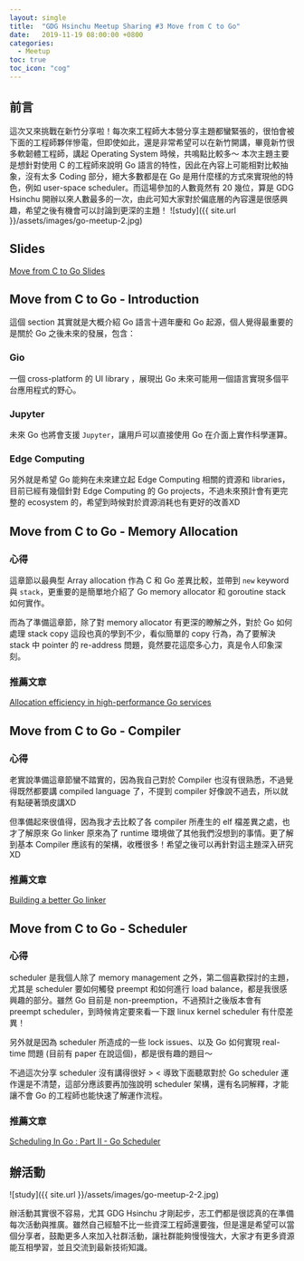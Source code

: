 ```yaml
---
layout: single
title:  "GDG Hsinchu Meetup Sharing #3 Move from C to Go"
date:   2019-11-19 08:00:00 +0800
categories: 
  - Meetup
toc: true
toc_icon: "cog"
---
```

## 前言
這次又來挑戰在新竹分享啦！每次來工程師大本營分享主題都蠻緊張的，很怕會被下面的工程師夥伴慘電，但即使如此，還是非常希望可以在新竹開講，畢竟新竹很多軟韌體工程師，講起 Operating System 時候，共鳴點比較多～
本次主題主要是想針對使用 C 的工程師來說明 Go 語言的特性，因此在內容上可能相對比較抽象，沒有太多 Coding 部分，絕大多數都是在 Go 是用什麼樣的方式來實現他的特色，例如 user-space scheduler。而這場參加的人數竟然有 20 幾位，算是 GDG Hsinchu 開辦以來人數最多的一次，由此可知大家對於偏底層的內容還是很感興趣，希望之後有機會可以討論到更深的主題！
![study]({{ site.url }}/assets/images/go-meetup-2.jpg)


## Slides
[Move from C to Go Slides](https://www.slideshare.net/CherrieHsieh/move-from-c-to-go)

## Move from C to Go - Introduction
這個 section 其實就是大概介紹 Go 語言十週年慶和 Go 起源，個人覺得最重要的是關於 Go 之後未來的發展，包含：

### Gio
一個 cross-platform 的 UI library ，展現出 Go 未來可能用一個語言實現多個平台應用程式的野心。

### Jupyter
未來 Go 也將會支援 `Jupyter`，讓用戶可以直接使用 Go 在介面上實作科學運算。

### Edge Computing
另外就是希望 Go 能夠在未來建立起 Edge Computing 相關的資源和 libraries，目前已經有幾個針對 Edge Computing 的 Go projects，不過未來預計會有更完整的 ecosystem 的，希望到時候對於資源消耗也有更好的改善XD

## Move from C to Go - Memory Allocation
### 心得
這章節以最典型 Array allocation 作為 C 和 Go 差異比較，並帶到 `new` keyword 與 `stack`，更重要的是簡單地介紹了 Go memory allocator 和 goroutine stack 如何實作。

而為了準備這章節，除了對 memory allocator 有更深的瞭解之外，對於 Go 如何處理 stack copy 這段也真的學到不少，看似簡單的 copy 行為，為了要解決 stack 中 pointer 的 re-address 問題，竟然要花這麼多心力，真是令人印象深刻。

### 推薦文章
[Allocation efficiency in high-performance Go services](https://segment.com/blog/allocation-efficiency-in-high-performance-go-services/)

## Move from C to Go - Compiler
### 心得
老實說準備這章節蠻不踏實的，因為我自己對於 Compiler 也沒有很熟悉，不過覺得既然都要講 compiled language 了，不提到 compiler 好像說不過去，所以就有點硬著頭皮講XD

但準備起來很值得，因為我才去比較了各 compiler 所產生的 elf 檔差異之處，也才了解原來 Go linker 原來為了 runtime 環境做了其他我們沒想到的事情。更了解到基本 Compiler 應該有的架構，收穫很多！希望之後可以再針對這主題深入研究XD

### 推薦文章
[Building a better Go linker](https://docs.google.com/document/d/1D13QhciikbdLtaI67U6Ble5d_1nsI4befEd6_k1z91U/mobilebasic)

## Move from C to Go - Scheduler
### 心得
scheduler 是我個人除了 memory management 之外，第二個喜歡探討的主題，尤其是 scheduler 要如何觸發 preempt 和如何進行 load balance，都是我很感興趣的部分。雖然 Go 目前是 non-preemption，不過預計之後版本會有 preempt scheduler，到時候肯定要來看一下跟 linux kernel scheduler 有什麼差異！

另外就是因為 scheduler 所造成的一些 lock issues、以及 Go 如何實現 real-time 問題 (目前有 paper 在說這個)，都是很有趣的題目～

不過這次分享 scheduler 沒有講得很好 > < 導致下面聽眾對於 Go scheduler 運作還是不清楚，這部分應該要再加強說明 scheduler 架構，還有名詞解釋，才能讓不會 Go 的工程師也能快速了解運作流程。

### 推薦文章
[Scheduling In Go : Part II - Go Scheduler](https://www.ardanlabs.com/blog/2018/08/scheduling-in-go-part2.html)

## 辦活動
![study]({{ site.url }}/assets/images/go-meetup-2-2.jpg)

辦活動其實很不容易，尤其 GDG Hsinchu 才剛起步，志工們都是很認真的在準備每次活動與推廣。雖然自己經驗不比一些資深工程師還要強，但是還是希望可以當個分享者，鼓勵更多人來加入社群活動，讓社群能夠慢慢強大，大家才有更多資源能互相學習，並且交流到最新技術知識。
